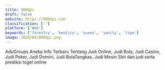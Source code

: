 ```yaml
---
title: 900dpi
draft: false 
website: https://900dpi.com
classification: ['']
platform: ['Web']
keywords: ['forestry', 'kentico', 'nuxeo', 'sanity', 'tipe']
image: 2020/04/900dpi.png
---
```

AduGroups Aneka Info Terbaru Tentang Judi Online, Judi Bola, Judi Casino, Judi Poker, Judi Domini, Judi BolaTangkas, Judi Mesin Slot dan judi serta prediksi togel online